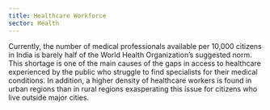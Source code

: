 ```yaml
---
title: Healthcare Workforce
sector: Health
---
```


Currently, the number of medical professionals available per 10,000 citizens in India is barely half of the World Health Organization’s suggested norm. This shortage is one of the main causes of the gaps in access to healthcare experienced by the public who struggle to find specialists for their medical conditions. In addition, a higher density of healthcare workers is found in urban regions than in rural regions exasperating this issue for citizens who live outside major cities. 
